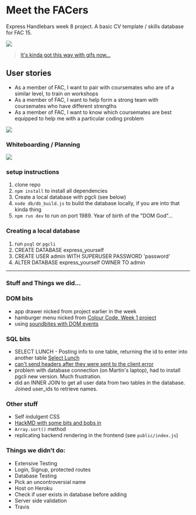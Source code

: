 # Meet the FACers
Express Handlebars week 8 project. A basic CV template / skills database for FAC 15.

![](https://external-preview.redd.it/eT-5pYpej7kUXLQ22wnSKElCDoJ4FJshexNTGEcD0zk.gif?format=png8&s=6d45997c05d42ed8d98f90b3d4e41773e8576d30)
> [It's kinda got this way with gifs now...](http://i.imgur.com/MKV12OF.gifv)

## User stories
- As a member of FAC, I want to pair with coursemates who are of a similar level, to train on workshops
- As a member of FAC, I want to help form a strong team with coursemates who have different strengths
- As a member of FAC, I want to know which coursemates are best equipped to help me with a particular coding problem

![](https://i.imgur.com/1kckHZy.jpg)

### Whiteboarding / Planning

![](https://i.imgur.com/WKxd5eA.jpg)

### setup instructions
1. clone repo
2. `npm install` to install all dependencies
3. Create a local database with pgcli (see below)
4. `node db/db_build.js` to build the database locally, if you are into that kinda thing
5. `npm run dev` to run on port 1989. Year of birth of the "DOM God"...

### Creating a local database
1. run `psql` or `pgcli`
2. CREATE DATABASE express_yourself
3. CREATE USER admin WITH SUPERUSER PASSWORD 'password'
4. ALTER DATABASE express_yourself OWNER TO admin

---

### Stuff and Things we did...

### DOM bits
- app drawer nicked from project earlier in the week
- hamburger menu nicked from [Colour Code, Week 1 project](https://github.com/fac-15/CC/blob/master/css/style.css)
- using [soundbites with DOM events](https://www.youtube.com/watch?v=VuN8qwZoego)

### SQL bits
- SELECT LUNCH - Posting info to one table, returning the id to enter into another table [Select Lunch](https://github.com/fac-15/SELECTlunch/blob/staging/src/handler/postData.js)
- [can't send headers after they were sent to the client error](https://stackoverflow.com/questions/7042340/error-cant-set-headers-after-they-are-sent-to-the-client)
- problem with database connection (on Martin's laptop), had to install pgcli new version. Much frustration.
- did an INNER JOIN to get all user data from two tables in the database. Joined user_ids to retrieve names.

### Other stuff
- Self indulgent CSS
- [HackMD with some bits and bobs in](https://hackmd.io/JkdM0tkhTRe9WfpVGBR3zQ)
- ```Array.sort()``` method
- replicating backend rendering in the frontend (see `public/index.js`)


### Things we didn't do:
- Extensive Testing
- Login, Signup, protected routes
- Database Testing
- Pick an uncontroversial name
- Host on Heroku
- Check if user exists in database before adding
- Server side validation
- Travis
